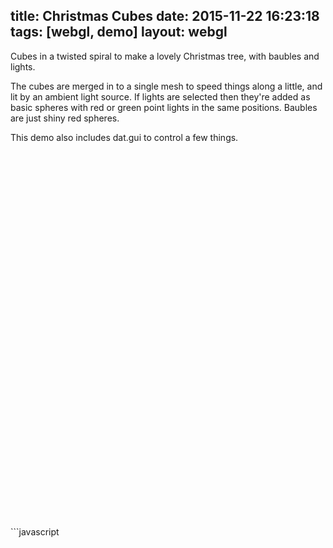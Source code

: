 title: Christmas Cubes
date: 2015-11-22 16:23:18
tags: [webgl, demo]
layout: webgl
---
Cubes in a twisted spiral to make a lovely Christmas tree, with baubles and lights.

The cubes are merged in to a single mesh to speed things along a little, and lit by an ambient light source. If lights are selected then they're added as basic spheres with red or green point lights in the same positions. Baubles are just shiny red spheres.

This demo also includes dat.gui to control a few things.
<!-- more -->
<div id="webglCanvas" style="width: 100%; height: 600px;"></div>
<script src="/js/dat.gui.min.js"></script>
<script src="/code/christmas-cubes.js"></script>
```javascript

```